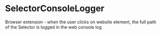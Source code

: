 # SelectorConsoleLogger
Browser extension - when the user clicks on website element, the full path of the Selector is logged in the web console log
